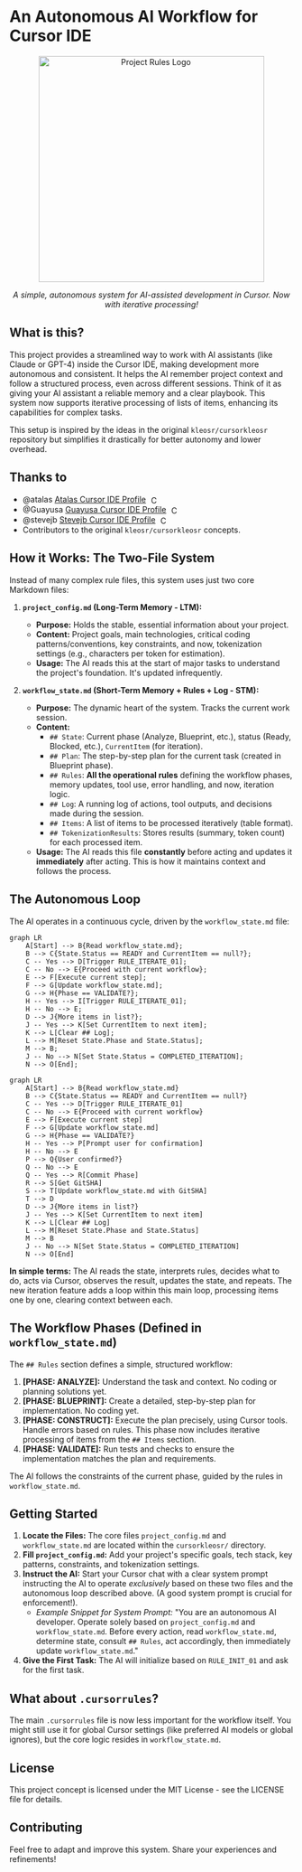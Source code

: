 # An Autonomous AI Workflow for Cursor IDE

<div align="center">
  <img src="https://i.ibb.co/tMy2cRkC/image-fx.png" alt="Project Rules Logo" width="400"/>
  <p><em>A simple, autonomous system for AI-assisted development in Cursor. Now with iterative processing!</em></p>
</div>

## What is this?

This project provides a streamlined way to work with AI assistants (like Claude or GPT-4) inside the Cursor IDE, making development more autonomous and consistent. It helps the AI remember project context and follow a structured process, even across different sessions. Think of it as giving your AI assistant a reliable memory and a clear playbook.  This system now supports iterative processing of lists of items, enhancing its capabilities for complex tasks.

This setup is inspired by the ideas in the original `kleosr/cursorkleosr` repository but simplifies it drastically for better autonomy and lower overhead.

## Thanks to

*   @atalas [Atalas Cursor IDE Profile](https://forum.cursor.com/u/atalas) <img src="https://registry.npmmirror.com/@lobehub/icons-static-png/latest/files/light/cursor.png" width="16" height="16" alt="Cursor Icon" style="vertical-align: middle; margin-left: 5px;" />
*   @Guayusa [Guayusa Cursor IDE Profile](https://forum.cursor.com/u/Guayusa) <img src="https://registry.npmmirror.com/@lobehub/icons-static-png/latest/files/light/cursor.png" width="16" height="16" alt="Cursor Icon" style="vertical-align: middle; margin-left: 5px;" />
*   @stevejb [Stevejb Cursor IDE Profile](https://forum.cursor.com/u/stevejb) <img src="https://registry.npmmirror.com/@lobehub/icons-static-png/latest/files/light/cursor.png" width="16" height="16" alt="Cursor Icon" style="vertical-align: middle; margin-left: 5px;" />
*   Contributors to the original `kleosr/cursorkleosr` concepts.

## How it Works: The Two-File System

Instead of many complex rule files, this system uses just two core Markdown files:

1.  **`project_config.md` (Long-Term Memory - LTM):**
    *   **Purpose:** Holds the stable, essential information about your project.
    *   **Content:** Project goals, main technologies, critical coding patterns/conventions, key constraints, and now, tokenization settings (e.g., characters per token for estimation).
    *   **Usage:** The AI reads this at the start of major tasks to understand the project's foundation. It's updated infrequently.

2.  **`workflow_state.md` (Short-Term Memory + Rules + Log - STM):**
    *   **Purpose:** The dynamic heart of the system. Tracks the current work session.
    *   **Content:**
        *   `## State`: Current phase (Analyze, Blueprint, etc.), status (Ready, Blocked, etc.), `CurrentItem` (for iteration).
        *   `## Plan`: The step-by-step plan for the current task (created in Blueprint phase).
        *   `## Rules`: **All the operational rules** defining the workflow phases, memory updates, tool use, error handling, and now, iteration logic.
        *   `## Log`: A running log of actions, tool outputs, and decisions made during the session.
        *   `## Items`: A list of items to be processed iteratively (table format).
        *   `## TokenizationResults`: Stores results (summary, token count) for each processed item.
    *   **Usage:** The AI reads this file **constantly** before acting and updates it **immediately** after acting. This is how it maintains context and follows the process.


## The Autonomous Loop

The AI operates in a continuous cycle, driven by the `workflow_state.md` file:

```mermaid
graph LR
    A[Start] --> B{Read workflow_state.md};
    B --> C{State.Status == READY and CurrentItem == null?};
    C -- Yes --> D[Trigger RULE_ITERATE_01];
    C -- No --> E{Proceed with current workflow};
    E --> F[Execute current step];
    F --> G[Update workflow_state.md];
    G --> H{Phase == VALIDATE?};
    H -- Yes --> I[Trigger RULE_ITERATE_01];
    H -- No --> E;
    D --> J{More items in list?};
    J -- Yes --> K[Set CurrentItem to next item];
    K --> L[Clear ## Log];
    L --> M[Reset State.Phase and State.Status];
    M --> B;
    J -- No --> N[Set State.Status = COMPLETED_ITERATION];
    N --> O[End];
```

```mermaid
graph LR
    A[Start] --> B{Read workflow_state.md}
    B --> C{State.Status == READY and CurrentItem == null?}
    C -- Yes --> D[Trigger RULE_ITERATE_01]
    C -- No --> E{Proceed with current workflow}
    E --> F[Execute current step]
    F --> G[Update workflow_state.md]
    G --> H{Phase == VALIDATE?}
    H -- Yes --> P[Prompt user for confirmation]
    H -- No --> E
    P --> Q{User confirmed?}
    Q -- No --> E
    Q -- Yes --> R[Commit Phase]
    R --> S[Get GitSHA]
    S --> T[Update workflow_state.md with GitSHA]
    T --> D
    D --> J{More items in list?}
    J -- Yes --> K[Set CurrentItem to next item]
    K --> L[Clear ## Log]
    L --> M[Reset State.Phase and State.Status]
    M --> B
    J -- No --> N[Set State.Status = COMPLETED_ITERATION]
    N --> O[End]
```

**In simple terms:** The AI reads the state, interprets rules, decides what to do, acts via Cursor, observes the result, updates the state, and repeats.  The new iteration feature adds a loop within this main loop, processing items one by one, clearing context between each.

## The Workflow Phases (Defined in `workflow_state.md`)

The `## Rules` section defines a simple, structured workflow:

1.  **[PHASE: ANALYZE]:** Understand the task and context. No coding or planning solutions yet.
2.  **[PHASE: BLUEPRINT]:** Create a detailed, step-by-step plan for implementation. No coding yet.
3.  **[PHASE: CONSTRUCT]:** Execute the plan precisely, using Cursor tools. Handle errors based on rules.  This phase now includes iterative processing of items from the `## Items` section.
4.  **[PHASE: VALIDATE]:** Run tests and checks to ensure the implementation matches the plan and requirements.

The AI follows the constraints of the current phase, guided by the rules in `workflow_state.md`.

## Getting Started

1.  **Locate the Files:** The core files `project_config.md` and `workflow_state.md` are located within the `cursorkleosr/` directory.
2.  **Fill `project_config.md`:** Add your project's specific goals, tech stack, key patterns, constraints, and tokenization settings.
3.  **Instruct the AI:** Start your Cursor chat with a clear system prompt instructing the AI to operate *exclusively* based on these two files and the autonomous loop described above. (A good system prompt is crucial for enforcement!).
    *   *Example Snippet for System Prompt:* "You are an autonomous AI developer. Operate solely based on `project_config.md` and `workflow_state.md`. Before every action, read `workflow_state.md`, determine state, consult `## Rules`, act accordingly, then immediately update `workflow_state.md`."
4.  **Give the First Task:** The AI will initialize based on `RULE_INIT_01` and ask for the first task.

## What about `.cursorrules`?

The main `.cursorrules` file is now less important for the workflow itself. You might still use it for global Cursor settings (like preferred AI models or global ignores), but the core logic resides in `workflow_state.md`.

## License

This project concept is licensed under the MIT License - see the LICENSE file for details.

## Contributing

Feel free to adapt and improve this system. Share your experiences and refinements!
